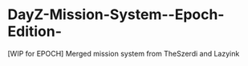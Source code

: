 DayZ-Mission-System--Epoch-Edition-
===================================

[WIP for EPOCH] Merged mission system from TheSzerdi and Lazyink 
